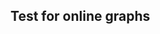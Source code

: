 <html>
  <head>
    <title>Vega-Lite Bar Chart</title>
    <meta charset="utf-8" />
    <script src="https://d3js.org/d3.v5.min.js"></script>
    <script src="https://cdn.jsdelivr.net/npm/vega@5.10.1"></script>
    <script src="https://cdn.jsdelivr.net/npm/vega-lite@4.10.4"></script>
    <script src="https://cdn.jsdelivr.net/npm/vega-embed@6.5.2"></script>
  <style>
 /* FONTS */
 @import url("https://fonts.googleapis.com/css?family=Open+Sans+Condensed:300,700");
    /* AXES */
/* ticks */
.axis line{
stroke: #706f6f;
stroke-width: 0.5;
shape-rendering: crispEdges;
}

/* axis contour */
.axis path {
stroke: #706f6f;
stroke-width: 0.7;
shape-rendering: crispEdges;
}

/* axis text */
.axis text, .xtext {
fill: #2b2929;
font-family: "Open Sans Condensed";
font-size: 100%;
}
.grid line {
stroke: lightgrey;
stroke-opacity: 0.7;
shape-rendering: crispEdges;
}
.grid path {
stroke-width: 0;
}
/* label text */
.label {
font-family: "Open Sans Condensed";
font-size: 65%;
}
.bund {
font-family: "Open Sans Condensed";
font-size: 10%;
fill:#ffffff;
}
/* LINE CHART */
.line,.li0,.li1,.li2,.li3,.li4,.li5,.li6,.li7,.li8,.li9,.li10,.li11,.li12,.li13,.li14,.li15,.li16,.li17,.li18,.li19,.li20,.li21,.li22,.li23,.li24,.li25, .line {
stroke-width: 1.5; fill:none;
    }
.li0 { stroke:#936037; } .te0 {fill: #936037;}
.li1 { stroke:#be1622; } .te1 {fill: #be1622;}
.li2 { stroke:#e71d73; } .te2 {fill: #e71d73;}
.li3 { stroke:#e94e1b; } .te3 {fill: #e94e1b;}
.li4 { stroke:#f39200; } .te4 {fill: #f39200;}
.li5 { stroke:#95c11f; } .te5 {fill: #95c11f;}
.li6 { stroke:#008d36; } .te6 {fill: #008d36;}
.li7 { stroke:#006633; } .te7 {fill: #006633;}
.li8 { stroke:#00a19a; } .te8 {fill: #00a19a;}
.li9 { stroke:#36a9e1; } .te9 {fill: #36a9e1;}
.li10 { stroke:#1d71b8; } .te10 {fill: #1d71b8;}
.li11 { stroke:#29235c; } .te11 {fill: #29235c;}
.li12 { stroke:#951b81; } .te12 {fill: #951b81;}
.li13 { stroke:#a3195b; } .te13 {fill: #a3195b;}
    
    .sygrid {
    stroke-opacity: 0.7;
    shape-rendering: crispEdges;
    stroke-width:1px;
    stroke-dasharray: 10,3;
    }

div.tooltip, div.tooltip2 {   
  position: absolute;           
  text-align: center;                          
    padding:0 2px 5px 2px;           
  font: 13px "Open Sans Condensed";
    font-weight:300;
    color:#fff;
  background-color: #777; 
  border: 2px #fff solid;      
  border-radius: 2px;           
  pointer-events: none;         
}
    div.tooltip {
        width: 40px;                  
        height: 25px;  
    }
    div.tooltip2 {
        padding: 3px;
        width: 40px;                  
        height: 26px;
        line-height:13px;
    }
    </style>
  </head>
  <body>
    <h2>Test for online graphs</h2>
    <!-- Container for the visualization -->
 
<div id="vis"></div>
<div id="vis2"></div>
<div id="vis3"></div>
<div id="vis4"></div>
<script>
      // Assign the specification to a local variable vlSpec.
      var vlSpec = {
  "$schema": "https://vega.github.io/schema/vega-lite/v4.json",
  "data": {"url": "https://vega.github.io/vega-lite/examples/data/cars.json"},
  "encoding": {
    "x": {
      "field": "Year",
      "type": "temporal",
      "timeUnit": "year"
    }
  },
  "layer": [
    {
      "mark": {"type": "errorband", "extent": "ci"},
      "encoding": {
        "y": {
          "field": "Miles_per_Gallon",
          "type": "quantitative",
          "title": "Mean of Miles per Gallon (95% CIs)"
        }
      }
    },
    {
      "mark": "line",
      "encoding": {
        "y": {
          "aggregate": "mean",
          "field": "Miles_per_Gallon",
          "type": "quantitative"
        }
      }
    }
  ]
}
// Embed the visualization in the container with id `vis`
vegaEmbed('#vis2', vlSpec);
</script>
<script>
      // Assign the specification to a local variable vlSpec.
      var vlSpec = {
        $schema: 'https://vega.github.io/schema/vega-lite/v4.json',
        data: {
          values: [
            {a: 'C', b: 2},
            {a: 'C', b: 7},
            {a: 'C', b: 4},
            {a: 'D', b: 1},
            {a: 'D', b: 2},
            {a: 'D', b: 6},
            {a: 'E', b: 8},
            {a: 'E', b: 4},
            {a: 'E', b: 7}
          ]
        },
        mark: 'bar',
        encoding: {
          y: {field: 'a', type: 'nominal'},
          x: {
            aggregate: 'average',
            field: 'b',
            type: 'quantitative',
            axis: {
              title: 'Average of b'
            }
          }
        }
      };

      // Embed the visualization in the container with id `vis`
vegaEmbed('#vis', vlSpec);
</script>

<script>
   // Assign the specification to a local variable vlSpec.
   var vlSpec = {
  "$schema": "https://vega.github.io/schema/vega-lite/v4.json",
  "description": "A dual axis chart, created by setting y's scale resolution to `\"independent\"`",
  "width": 300, "height": 300,
  "data": {
    "url": "https://pnwscm60.github.io/data/chdeath.csv"
  }, 
  "transform": [{"filter": "datum.Alter == \"65\""}],
  "encoding": {
    "x": {
        "field": "date",
        "axis": {"format": "%d.%m", "title": null},
        "type": "temporal",
        "timeUnit": "daymonthyear"
    }
  },
  "layer": [
    {
      "mark": {"opacity": 0.3, "type": "area", "color": "#85C5A6"},
      "encoding": {
        "y": {
          "aggregate": "average",
          "field": "obeGrenze",
          "scale": {"domain": [0, 1500]},
          "type": "quantitative",
          "axis": {"title": "Anzahl wöchentliche Todesfälle", "titleColor": "#85C5A6"}
        },
        "y2": {
          "aggregate": "average",
          "field": "untGrenze"
        }
      }
    },
    {
      "mark": {"stroke": "#85A9C5", "type": "line", "interpolate": "monotone"},
      "encoding": {
        "y": {
          "aggregate": "mean",
          "field": "hochrechnung",
          "type": "quantitative",
          "axis": {}
        }
      }
    }
  ]
}

// Embed the visualization in the container with id `vis`
vegaEmbed('#vis3', vlSpec);
</script>

<script>
      // Assign the specification to a local variable vlSpec.
      var vlSpec = {
  "$schema": "https://vega.github.io/schema/vega-lite/v4.json",
  "data": {"url": "data/COVID19_Fallzahlen_CH_total_v2.csv"},
  "width": 400,
  "height": 300,
  "encoding": {"x": {"field": "date", "type": "temporal"}},
  "layer": [
    {
      "encoding": {
        "color": {"field": "abbreviation_canton_and_fl", "type": "nominal"},
        "y": {"field": "ncumul_conf", "gt": 0, "type": "quantitative","axis": {"title": "Anzahl bestätigte Fälle"}},
        "x": {
      "field": "date", "type": "temporal",
      "axis": {
        "format":"%d.%m.",
        "tickCount": 10,
        "title": "Datum"
        }}
      },
      "layer": [
        {"mark": "line"},
        {"transform": [{"filter": {"selection": "hover"}}], "mark": "point"}
      ]
    },
    {
      "transform": [{"pivot": "abbreviation_canton_and_fl", "value": "ncumul_conf", "groupby": ["date"]}],
      "mark": "rule",
      "encoding": {
        "opacity": {
          "condition": {"value": 0.3, "selection": "hover"},
          "value": 0
        },
        "tooltip": [
          {"field": "AG", "type": "quantitative"},
          {"field": "AI", "type": "quantitative"},
          {"field": "AR", "type": "quantitative"},
          {"field": "BE", "type": "quantitative"},
          {"field": "BL", "type": "quantitative"},
          {"field": "BS", "type": "quantitative"},
          {"field": "FR", "type": "quantitative"},
          {"field": "GE", "type": "quantitative"},
          {"field": "GL", "type": "quantitative"},
          {"field": "GR", "type": "quantitative"},
          {"field": "JU", "type": "quantitative"},
          {"field": "LU", "type": "quantitative"},
          {"field": "NE", "type": "quantitative"},
          {"field": "NW", "type": "quantitative"},
          {"field": "OW", "type": "quantitative"},
          {"field": "SG", "type": "quantitative"},
          {"field": "SH", "type": "quantitative"},
          {"field": "SO", "type": "quantitative"},
          {"field": "SZ", "type": "quantitative"},
          {"field": "TG", "type": "quantitative"},
          {"field": "TI", "type": "quantitative"},
          {"field": "UR", "type": "quantitative"},
          {"field": "VD", "type": "quantitative"},
          {"field": "VS", "type": "quantitative"},
          {"field": "ZG", "type": "quantitative"},
          {"field": "ZH", "type": "quantitative"}
        ]
      },
      "selection": {
        "hover": {
          "type": "single",
          "fields": ["date"],
          "nearest": true,
          "on": "mouseover",
          "empty": "none",
          "clear": "mouseout"
        }
      }
    }
  ]
}

  // Embed the visualization in the container with id `vis`
vegaEmbed('#vis4', vlSpec);
</script>
